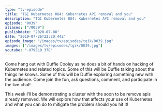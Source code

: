 ```yaml
---
type: "tv-episode"
title: "TGI Kubernetes 084: Kubernetes API removal and you"
description: "TGI Kubernetes 084: Kubernetes API removal and you"
episode: "0039"
aliases: ["/0039"]
publishdate: "2020-07-08"
date: "2019-07-26T22:20:44Z"
episode_image: "/images/tv/episodes/tgik/0039.jpg"
images: ["/images/tv/episodes/tgik/0039.jpg"]
youtube: "-U79ZLO_37E"
---
```


Come hang out with Duffie Cooley as he does a bit of hands on hacking of Kubernetes and related topics. Some of this will be Duffie talking about the things he knows. Some of this will be Duffie exploring something new with the audience. Come join the fun, ask questions, comment, and participate in the live chat!

This week I&#39;ll be demonstrating a cluster with the soon to be remove apis already removed. We will explore how that affects your use of Kubernetes and what you can do to mitigate the problem should you hit it!
